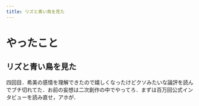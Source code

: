 ```yaml
---
title: リズと青い鳥を見た
---
```


# やったこと

## リズと青い鳥を見た

四回目．希美の感情を理解できたので嬉しくなったけどクソみたいな論評を読んでブチ切れてた．お前の妄想は二次創作の中でやってろ．まずは百万回公式インタビューを読み直せ，アホが．